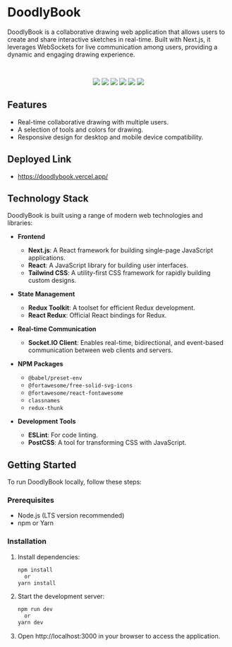 # DoodlyBook

DoodlyBook is a collaborative drawing web application that allows users to create and share interactive sketches in real-time. Built with Next.js, it leverages WebSockets for live communication among users, providing a dynamic and engaging drawing experience.

<br>

<p align="center"">
  <img src="https://img.shields.io/badge/next%20js-000000?style=for-the-badge&logo=nextdotjs&logoColor=white" />
  <img src="https://img.shields.io/badge/Redux-593D88?style=for-the-badge&logo=redux&logoColor=white" />
  <img src="https://img.shields.io/badge/Node%20js-339933?style=for-the-badge&logo=nodedotjs&logoColor=white" />
  <img src="https://img.shields.io/badge/Tailwind_CSS-38B2AC?style=for-the-badge&logo=tailwind-css&logoColor=white" />
  <img src="https://img.shields.io/badge/Socket.io-010101?&style=for-the-badge&logo=Socket.io&logoColor=white" />
  <img src="https://img.shields.io/badge/eslint-3A33D1?style=for-the-badge&logo=eslint&logoColor=white" />
</p>

## Features

- Real-time collaborative drawing with multiple users.
- A selection of tools and colors for drawing.
- Responsive design for desktop and mobile device compatibility.

## Deployed Link

- https://doodlybook.vercel.app/

## Technology Stack

DoodlyBook is built using a range of modern web technologies and libraries:

- **Frontend**
  - **Next.js**: A React framework for building single-page JavaScript applications.
  - **React**: A JavaScript library for building user interfaces.
  - **Tailwind CSS**: A utility-first CSS framework for rapidly building custom designs.

- **State Management**
  - **Redux Toolkit**: A toolset for efficient Redux development.
  - **React Redux**: Official React bindings for Redux.

- **Real-time Communication**
  - **Socket.IO Client**: Enables real-time, bidirectional, and event-based communication between web clients and servers.

- **NPM Packages**
  - `@babel/preset-env`
  - `@fortawesome/free-solid-svg-icons`
  - `@fortawesome/react-fontawesome`
  - `classnames`
  - `redux-thunk`

- **Development Tools**
  - **ESLint**: For code linting.
  - **PostCSS**: A tool for transforming CSS with JavaScript.

## Getting Started

To run DoodlyBook locally, follow these steps:

### Prerequisites

- Node.js (LTS version recommended)
- npm or Yarn

### Installation

1. Install dependencies:
   ```sh
   npm install
     or
   yarn install
2. Start the development server:
   ```sh
   npm run dev
     or
   yarn dev
3. Open http://localhost:3000 in your browser to access the application.
